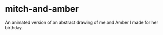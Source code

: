 # mitch-and-amber
An animated version of an abstract drawing of me and Amber I made for her birthday. 
